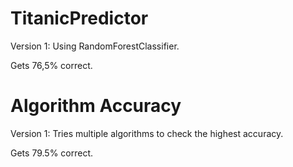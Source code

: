 # TitanicPredictor
Version 1: Using RandomForestClassifier.

Gets 76,5% correct.

# Algorithm Accuracy
Version 1: Tries multiple algorithms to check the highest accuracy.

Gets 79.5% correct.

